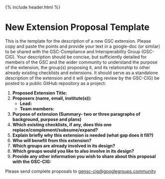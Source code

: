 {% include header.html %}

# New Extension Proposal Template

This is the template for the description of a new GSC extension. Please copy and paste the points and provide your text in a google-doc (or similar) to be shared with the GSC-Compliance and Interoperability Group (GSC-CIG). 
Your description should be concise, but sufficiently detailed for members of the GSC and the wider community to understand the purpose of the extension, the group(s) proposing it, and its relationship to other already existing checklists and extensions. It should serve as a standalone description of the extension and it will (pending review by the GSC-CIG) be posted to a public GitHub repository as a project:


1.  **Proposed Extension Title:**
2.  **Proposers (name, email, institute(s)):**
    - **Lead:**
    - **Team members:**
3.  **Purpose of extension (Summary- two or three paragraphs of background, purpose and plans)**
4.  **Which existing checklists, if any, does this one replace/complement/subsume/expand?**
5.  **Explain briefly why this extension is needed (what gap does it fill?)**
6.  **Who will benefit from this extension?**
7.  **Which groups are already involved in its design?**
8.  **Which groups would you like to also involve in its design?**
9.  **Provide any other information you wish to share about this proposal with the GSC-CIG:**

Please send complete proposals to gensc-cig@googlegroups.community
